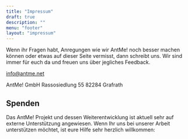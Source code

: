 ```yaml
---
title: "Impressum"
draft: true
description: ""
menu: "footer"
layout: "impressum"
---
```



Wenn ihr Fragen habt, Anregungen wie wir AntMe! noch besser machen können oder etwas auf dieser Seite vermisst, dann schreibt uns. Wir sind immer für euch da und freuen uns über jegliches Feedback. 

info@antme.net 

AntMe! GmbH Rassosiedlung 55 82284 Grafrath


## Spenden

Das AntMe! Projekt und dessen Weiterentwicklung ist aktuell sehr auf externe Unterstützung angewiesen. Wenn Ihr uns bei unserer Arbeit unterstützen möchtet, ist eure Hilfe sehr herzlich willkommen: